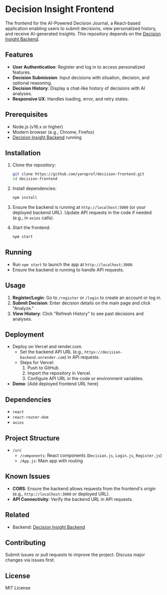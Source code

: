 # Decision Insight Frontend

The frontend for the AI-Powered Decision Journal, a React-based application enabling users to submit decisions, view personalized history, and receive AI-generated insights. This repository depends on the [Decision Insight Backend](https://github.com/yaroprof/decision-backend.git).

## Features
- **User Authentication**: Register and log in to access personalized features.
- **Decision Submission**: Input decisions with situation, decision, and optional reasoning.
- **Decision History**: Display a chat-like history of decisions with AI analyses.
- **Responsive UX**: Handles loading, error, and retry states.

## Prerequisites
- Node.js (v16.x or higher)
- Modern browser (e.g., Chrome, Firefox)
- [Decision Insight Backend](https://github.com/yaroprof/decision-backend.git) running

## Installation
1. Clone the repository:
   ```bash
   git clone https://github.com/yaroprof/decision-frontend.git
   cd decision-frontend
   ```
2. Install dependencies:
   ```bash
   npm install
   ```
3. Ensure the backend is running at `http://localhost:5000` (or your deployed backend URL). Update API requests in the code if needed (e.g., in `axios` calls).

4. Start the frontend:
   ```bash
   npm start
   ```

## Running
- Run `npm start` to launch the app at `http://localhost:3000`.
- Ensure the backend is running to handle API requests.

## Usage
1. **Register/Login**: Go to `/register` or `/login` to create an account or log in.
2. **Submit Decision**: Enter decision details on the main page and click "Analyze."
3. **View History**: Click "Refresh History" to see past decisions and analyses.

## Deployment
- Deploy on Vercel and render.com.
  - Set the backend API URL (e.g., `https://decision-backend.onrender.com`) in API requests.
  - Steps for Vercel:
    1. Push to GitHub.
    2. Import the repository in Vercel.
    3. Configure API URL in the code or environment variables.
- **Demo**: [Add deployed frontend URL here]

## Dependencies
- `react`
- `react-router-dom`
- `axios`

## Project Structure
- `/src`
  - `/components`: React components (`Decision.js`, `Login.js`, `Register.js`)
  - `/App.js`: Main app with routing

## Known Issues
- **CORS**: Ensure the backend allows requests from the frontend's origin (e.g., `http://localhost:3000` or deployed URL).
- **API Connectivity**: Verify the backend URL in API requests.

## Related
- Backend: [Decision Insight Backend](https://github.com/yaroprof/decision-backend.git)

## Contributing
Submit issues or pull requests to improve the project. Discuss major changes via issues first.

## License
MIT License